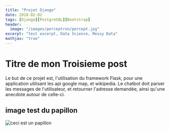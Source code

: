 ```yaml
---
title: "Projet Django"
date: 2018-02-02
tags: [Django][PostgreSQL][Bootstrap]
header:
  image: "/images/perceptron/percept.jpg"
excerpt: "test excerpt, Data Science, Messy Data"
mathjax: "true"
---
```

# Titre de mon Troisieme post

Le but de ce projet est, l'utilisation du framework Flask, pour une application utilisant les api google map, et wikipedia.
Le chatbot doit parser les messages de l'utilisateur, et retourner l'adresse demandée, ainsi qu'une anecdote autour de celle-ci.

## image test du papillon
<img src="{{ site.url }}{{ site.baseurl }}/images/papillon.jpg" alt="ceci est un papillon">